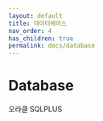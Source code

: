 ```yaml
---
layout: default
title: 데이터베이스
nav_order: 4
has_children: true
permalink: docs/database
---
```






# Database





오라클 SQLPLUS

